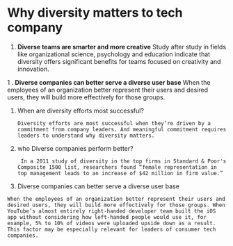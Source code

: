 # Why diversity matters to tech company

1. **Diverse teams are smarter and more creative** Study after study in fields like organizational science, psychology and education indicate that diversity offers significant benefits for teams focused on creativity and innovation.

1 . **Diverse companies can better serve a diverse user base** When the employees of an organization better represent their users and desired users, they will build more effectively for those groups.

1. When are diversity efforts most successful?

   ```
   Diversity efforts are most successful when they’re driven by a commitment from company leaders. And meaningful commitment requires leaders to understand why diversity matters.
   ```

1. who Diverse companies perform better?

   ```
    In a 2011 study of diversity in the top firms in Standard & Poor's Composite 1500 list, researchers found “female representation in top management leads to an increase of $42 million in firm value.”
   ```

1. Diverse companies can better serve a diverse user base

```
When the employees of an organization better represent their users and desired users, they will build more effectively for those groups. When YouTube’s almost entirely right-handed developer team built the iOS app without considering how left-handed people would use it, for example, 5% to 10% of videos were uploaded upside down as a result. This factor may be especially relevant for leaders of consumer tech companies.
```
